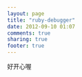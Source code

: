 ```yaml
---
layout: page
title: "ruby-debugger"
date: 2012-09-10 01:07
comments: true
sharing: true
footer: true
---
```


好开心喔